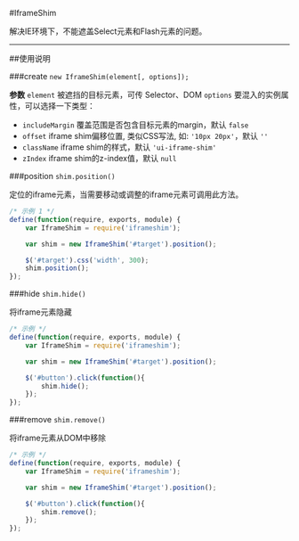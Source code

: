 #IframeShim

解决IE环境下，不能遮盖Select元素和Flash元素的问题。

---

##使用说明

###create  `new IframeShim(element[, options]);`

**参数**
`element` 被遮挡的目标元素，可传 Selector、DOM
`options` 要混入的实例属性，可以选择一下类型：
+ `includeMargin` 覆盖范围是否包含目标元素的margin，默认 `false`
+ `offset` iframe shim偏移位置, 类似CSS写法, 如: `'10px 20px'`，默认 `''`
+ `className` iframe shim的样式，默认 `'ui-iframe-shim'`
+ `zIndex` iframe shim的z-index值，默认 `null`



###position  `shim.position()`

定位的iframe元素，当需要移动或调整的iframe元素可调用此方法。

```js
/* 示例 1 */
define(function(require, exports, module) {
    var IframeShim = require('iframeshim');

    var shim = new IframeShim('#target').position();

    $('#target').css('width', 300);
    shim.position();
});
```


###hide  `shim.hide()`

将iframe元素隐藏

```js
/* 示例 */
define(function(require, exports, module) {
    var IframeShim = require('iframeshim');

    var shim = new IframeShim('#target').position();

    $('#button').click(function(){
        shim.hide();
    });    
});
```


###remove  `shim.remove()`

将iframe元素从DOM中移除

```js
/* 示例 */
define(function(require, exports, module) {
    var IframeShim = require('iframeshim');

    var shim = new IframeShim('#target').position();

    $('#button').click(function(){
        shim.remove();
    });    
});
```